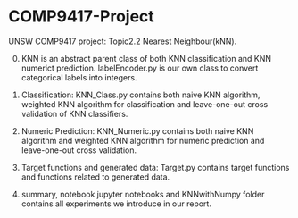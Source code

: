 # COMP9417-Project
UNSW COMP9417 project: Topic2.2 Nearest Neighbour(kNN).

0. KNN is an abstract parent class of both KNN classification and KNN numerict prediction. labelEncoder.py is our own class to convert categorical labels into integers.

1. Classification: KNN_Class.py contains both naive KNN algorithm, weighted KNN algorithm for classification and leave-one-out cross validation of KNN classifiers.

2. Numeric Prediction: KNN_Numeric.py contains both naive KNN algorithm and weighted KNN algorithm for numeric prediction and leave-one-out cross validation.

3. Target functions and generated data: Target.py contains target functions and functions related to generated data.

4. summary, notebook jupyter notebooks and KNNwithNumpy folder contains all experiments we introduce in our report.
